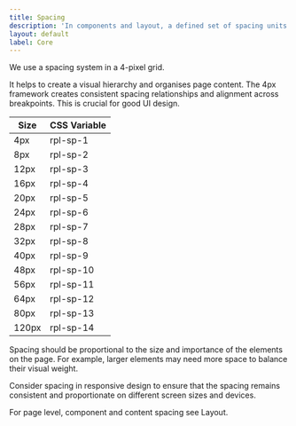 ```yaml
---
title: Spacing
description: 'In components and layout, a defined set of spacing units provides good alignment and consistent spacing relationships.'
layout: default
label: Core
---
```


We use a spacing system in a 4-pixel grid.

It helps to create a visual hierarchy and organises page content. The 4px framework creates consistent spacing relationships and alignment across breakpoints. This is crucial for good UI design.

| Size  |  CSS Variable |
|-------|--------------|
| 4px   |  rpl-sp-1  | 
| 8px   |  rpl-sp-2  | 
| 12px   |  rpl-sp-3  | 
| 16px  |  rpl-sp-4  | 
| 20px |  rpl-sp-5  | 
| 24px   | rpl-sp-6  | 
| 28px   |  rpl-sp-7  | 
| 32px   | rpl-sp-8  | 
| 40px   |  rpl-sp-9  | 
| 48px  |  rpl-sp-10  | 
| 56px  |  rpl-sp-11  | 
| 64px  |  rpl-sp-12  | 
| 80px  |  rpl-sp-13  | 
| 120px  |  rpl-sp-14  | 

Spacing should be proportional to the size and importance of the elements on the page. For example, larger elements may need more space to balance their visual weight.

Consider spacing in responsive design to ensure that the spacing remains consistent and proportionate on different screen sizes and devices.

For page level, component and content spacing see Layout.
